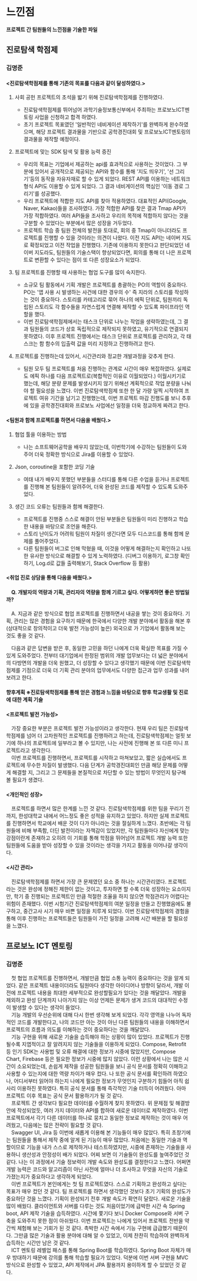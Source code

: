 # 느낀점
__프로젝트 간 팀원들의 느낀점을 기술한 파일__

## 진로탐색 학점제
### 김명준
#### <진로탐색학점제를 통해 기존의 목표를 다음과 같이 달성하였다.>  

1. 사회 공헌 프로젝트의 초석을 밟기 위해 진로탐색학점제를 진행하였다.
    - 진로탐색학점제를 뛰어넘어 과학기술정보통신부에서 주최하는 프로보노ICT멘토링 사업을 신청하고 합격 하였다.
    - 초기 프로젝트 목표였던 '일반적인 네비게이션 제작하기'를 완벽하게 완수하였으며, 해당 프로젝트 결과물을 기반으로 공학경진대회 및 프로보노ICT멘토링의 결과물을 제작할 예정이다.

 
2. 프로젝트에 맞는 SDK 탐색 및 활용 능력 증진
   - 우리의 목표는 기업에서 제공하는 api를 효과적으로 사용하는 것이었다. 그 부분에 있어서 공개적으로 제공되는 API와 함수를 통해 '지도 띄우기', '선 그리기'등의 동작을 자유자재로 할 수 있게 되었다. REST API를 이용하는 네트워크 형식 API도 이용할 수 있게 되었다. 그 결과 네비게이션의 핵심인 '이동 경로 그리기'를 성공했다.
   - 우리 프로젝트에 적합한 지도 API를 찾아 적용하였다. 대표적인 API(Google, Naver, Kakao)들을 조사하였다. 가장 적합한 API를 찾은 결과 Tmap API가 가장 적합하였다. 여러 API들을 조사하고 우리의 목적에 적합하지 않다는 것을 구분할 수 있었다는 부분에서 많은 성장을 거두었다.
   - 프로젝트 학습 중 팀원 전체의 발전을 토대로, 회의 중 Tmap이 아니더라도 프로젝트를 진행할 수 있을 것이라는 의견이 나왔다. 이전 지도 API는 네이버 지도로 확정되었고 이전 작업을 진행했다. 기존에 이용하지 못한다고 판단되었던 네이버 지도라도, 팀원들의 기술스택이 향상되었다면, 회의를 통해 더 나은 프로젝트로 변환할 수 있다는 점이 또 다른 성장요소가 되었다.

3. 팀 프로젝트를 진행할 때 사용하는 협업 도구를 많이 숙지한다.
   - 소규모 팀 활동에서 기획 개발은 프로젝트를 총괄하는 PO의 역할이 중요하다. PO는 '앱 사용 시 발생하는 사건에 대한 경우의 수' 즉 지라의 스토리를 작성하는 것이 중요하다. 스토리를 카테고리로 묶어 하나의 에픽 단위로, 팀원끼리 독립된 스토리도 각 함수들을 자연스럽게 연결해 제작할 수 있도록 파이프라인 역할을 했다.
   - 이번 진로탐색학점제에서는 태스크 단위로 나누는 작업을 생략하였는데, 그 결과 팀원들의 코드가 상호 독립적으로 제작되지 못하였고, 유기적으로 연결되지 못하였다. 이후 프로젝트 진행에서는 태스크 단위로 프로젝트를 관리하고, 각 태스크는 함 함수의 입출력 값을 미리 지정하고 진행하려고 한다.

4. 프로젝트를 진행하는데 있어서, 시간관리와 정교한 개발과정을 갖추게 한다.
   - 팀원 모두 팀 프로젝트를 처음 진행하는 관계로 시간이 매우 복잡하였다. 실제로도 에픽 하나를 다음 프로젝트로(복합적인 이유로 이월되었다.) 이월시키기로 했는데, 해당 분량 문제를 발생시키지 않기 위해선 계획적으로 작업 분량을 나눠야 할 필요성을 느꼈다. 이번 진로탐색학점제 또한 한 달 가량 일찍 시작하여 프로젝트 여유 기간을 남기고 진행했는데, 이번 프로젝트 마감 진행도를 보니 추후에 있을 공학경진대회와 프로보노 사업에선 일정을 더욱 정교하게 짜려고 한다.

#### <팀원과 함께 프로젝트를 하면서 다음을 배웠다.>  

1. 협업 툴을 이용하는 방법
   - 나는 소프트웨어공학을 배우지 않았는데, 이번학기에 수강하는 팀원들이 도와주어 더욱 정확한 방식으로 Jira를 이용할 수 있었다.

2. Json, coroutine을 포함한 코딩 기술
   - 여태 내가 배우지 못했던 부분들을 스터디를 통해 다른 수업을 듣거나 프로젝트를 진행해 본 팀원들이 알려주어, 더욱 완성된 코드를 제작할 수 있도록 도와주었다.

3. 생긴 코드 오류는 팀원들과 함께 해결한다.
   - 프로젝트를 진행중  스스로 해결이 안된 부분들은 팀원들이 미리 진행하고 학습한 내용을 바탕으로 조언을 해준다. 
   - 스토리 난이도가 어려워 팀원이 차질이 생긴다면 모두 디스코드를 통해 함께 문제를 풀어주었다.
   - 다른 팀원들이 버그로 인해 막혔을 때, 이것을 어떻게 해결하는지 확인하고 나또한  유사한 방식으로 해결할 수 있게 노력하였다. (디버그 이용하기, 로그창 확인하기, Log.d로 값들 출력해보기, Stack Overflow 등 활용)

#### <취업 진로 상담을 통해 다음을 배웠다.>  

####  Q. 개발자의 역량과 기획, 관리자의 역량을 함께 기르고 싶다. 어떻게하면 좋은 방법일까?  
 A. 지금과 같은 방식으로 협업 프로젝트를 진행하면서 내공을 쌓는 것이 중요하다. 기획, 관리는 많은 경험을 요구하기 때문에 한국에서 다양한 개발 분야에서 활동을 해본 후 (상대적으로 창의적이고 더욱 발전 가능성이 높은) 외국으로 가 기업에서 활동해 보는 것도 좋을 것 같다.  

 다음과 같은 답변을 받은 후, 동일한 고민을 하던 나에게 더욱 확실한 목표를 가질 수 있게 도와주었다. 전부터 대기업에서 한정된 범위의 개발 업무보다는 더 넓은 분야에서의 다방면의 개발을 더욱 원했고, 더 성장할 수 있다고 생각했기 때문에 이번 진로탐색학점제를 기점으로 더욱 더 기획 관리 분야의 업무에서도 다양한 접근과 업무 성과를 내어보려고 한다.

#### 향후계획 ※진로탐색학점제를 통해 얻은 경험과 느낌을 바탕으로 향후 학교생활 및 진로에 대한 계획 기술

#### <프로젝트 발전 가능성>  
 가장 중요한 부분은 프로젝트 발전 가능성이라고 생각한다. 현재 우리 팀은 진로탐색학점제를 넘어 더 고차원적인 프로젝트를 진행하려고 하는데, 진로탐색학점제는 얼핏 보기에 하나의 프로젝트에 일부라고 볼 수 있지만, 나는 사전에 진행해 본 또 다른 미니 프로젝트라고 생각한다.  
 이번 프로젝트를 진행하면서, 프로젝트를 시작하고 마쳐보았고, 짧은 실습에서도 프로젝트에 무수한 차질이 발생했다. 다음 단계가 공학경진대회인 만큼 해당 문제를 어떻게 해결할 지, 그리고 그 문제들을 본질적으로 차단할 수 있는 방법이 무엇인지 탐구해 볼 필요가 생겼다.

#### <개인적인 성장>  
 프로젝트를 하면서 많은 한계를 느낀 것 같다. 진로탐색학점제를 위한 팀을 꾸리기 전까지, 한성대학교 내에서 어느정도 좋은 성적을 유지하고 있었다. 하지만 실제 프로젝트를 진행하면서 학교에서 배운 것이 다가 아니라는 것을 절실하게 느꼈다. 초반에는 각 팀원들에 비해 부족함, 더딘 발전이라는 자책감이 있었지만, 각 팀원들마다 자신에게 맞는 강점이란게 존재하고 오히려 이 기회를 통해 학점을 뛰어넘어 프로젝트 개발 능력 또한 팀원들에 도움을 받아 성장할 수 있을 것이라는 생각을 가지고 활동을 이어나갈 생각이다. 

#### <시간 관리>  
 진로탐색학점제를 하면서 가장 큰 문제였던 요소 중 하나는 시간관리였다. 프로젝트라는 것은 완성에 정해진 제한이 없는 것이고, 투자하면 할 수록 더욱 성장하는 요소이지만, 학기 중 진행되는 프로젝트인 만큼 적절한 조율을 하지 않으면 학점관리가 어렵다는 위험이 존재했다. 이번 시험기간 진로탐색학점제의 여분 일정을 만들고 진행했음에도 불구하고, 중간고사 시기 매우 바쁜 일정을 치루게 되었다. 이번 진로탐색학점제의 경험을 통해 이후 진행하는 프로젝트들은 팀원들이 가진 일정을 고려해 시간 배분을 할 필요성을 느꼈다.

## 프로보노 ICT 멘토링
### 김명준
 첫 협업 프로젝트를 진행하면서, 개발만큼 협업 소통 능력이 중요하다는 것을 알게 되었다. 같은 프로젝트 내용이더라도 팀원마다 생각한 아이디어나 방향이 달라서, 개발 이전에 프로젝트 내용을 최대한 세부적으로 완성할필요가 있다는 것을 깨달았다. 개발을 제외하고 완성 단계까지 나아가지 않는 이상 언제든 문제가 생겨 코드의 대대적인 수정이 발생할 수 있다는 생각이 들었다.  
 기능 개발의 우선순위에 대해 다시 한번 생각해 보게 되었다. 각각 영역을 나누어 독자적인 코드를 개발한다고, 나의 코드만 아는 것이 아닌 다른 팀원들의 내용을 이해하면서 프로젝트의 흐름과 의도를 이해하는 것이 중요하다는 것을 깨달았다.  
 기능 구현을 위해 새로운 기술을 습득해야 하는 상황이 많이 있었다. 프로젝트가 진행될수록 지엽적이고 잘 알려지지 않는 기술들을 이용하게 되었다. Compose, Retrofit 등 인기 SDK는 사용법 및 오류 해결에 대한 정보가 시중에 많았지만, Compose Chart, Firebase 등은 필요한 정보가 시중에 많지 않았다. 이런 상황에서 나는 많은 시간이 소요되었는데, 손쉽게 제작을 성공한 팀원들을 보니 공식 문서를 정확히 이해하고 사용할 수 있는지에 대한 역량 차이가 매우 컸다. 나 또한 공식 문서를 확인하려 하였으나, 어디서부터 읽어야 하는지 나에게 필요한 정보가 무엇인지 구분하기 힘들어 아직 쉽사리 이용하진 못하였다. 특히 공식 문서를 통해 즉각적인 기술 터득이 어려웠다. 아마 프로젝트 이후 목표는 공식 문서 활용하기가 될 것 같다.  
 프로젝트 간 생각보다 필요한 데이터를 수월하게 찾지 못하였다. 위 문제점 및 해결방안에 작성되었듯, 여러 가지 데이터와 API를 합하여 새로운 데이터로 제작하였다. 이번 프로젝트에서 각기 다른 데이터를 하나로 뭉치고 동일한 정보로 제작하는 것이 매우 어려웠고, 다음에는 많은 전략이 필요할 것 같다.  
 Swagger UI, Jira 등 이번에 새롭게 이용해 본 기능들이 매우 많았다. 특히 초창기에는 팀원들을 통해서 제작 중에 알게 된 기능이 매우 많았다. 처음에는 동일한 기술과 역할이므로 기능을 내가 스스로 제작하거나 테스트하였지만, 시중에 존재하는 기술들을 사용하니 생산성과 안정성이 배가 되었다. 어찌 보면 이 기술들이 완성도를 높여주었던 것 같다. 나는 이 과정에서 기술 정보력이 개발 속도와 완성도를 결정한다고 느꼈다. 어쩌면 개발 능력은 코드와 알고리즘이 아닌 사전에 얼마나 더 조사하고 무엇을 자신의 기술로 가졌는지가 중요하다고 생각하게 되었다.  
 이번 프로젝트가 본인에게는 첫 팀 프로젝트였다. 스스로 기획하고 완성하고 싶다는 목표가 매우 컸던 것 같다. 팀 프로젝트를 하면서 생각했던 것보다 초기 기획의 완성도가 중요하단 것을 느꼈다. 기획이 완성되기 전후 개발 속도가 확연히 달랐다. 새로운 기술을 많이 배웠다. 클라이언트와 서버를 다루는 것도 처음이었기에 급박한 시간 속 Spring boot, API 제작 기술을 습득하였다. 시간에 쫓기다 보니 Docker Compose와 서버 구축을 도와주지 못한 점이 아쉬웠다. 이번 프로젝트는 나에게 있어서 프로젝트 전반을 약간씩 체험해 보는 기회가 된 것 같다. 촉박한 시간 속에서 기능 구현에 급급했기 때문이다. 그만큼 많은 기술과 활용 분야에 대해 알 수 있었고, 이제 찬찬히 학습하여 완벽하게 습득하는 시간만 남은 것 같다.  
 ICT 멘토링 레벨업 패스를 통해 Spring Boot를 학습하였다. Spring Boot 자체가 매우 방대하기 때문에 강의를 통해 학습할 필요가 있었다. 덕분에 이번 서버 구현을 MVC 방식으로 완성할 수 있었고, API 제작에서 JPA 활용까지 용이하게 할 수 있었던 것 같다.
